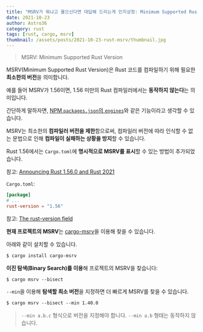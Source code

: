 ```yaml
---
title: "MSRV가 뭐냐고 물으신다면 대답해 드리는게 인지상정: Minimum Supported Rust Version"
date: 2021-10-23
author: Astro36
category: rust
tags: [rust, cargo, msrv]
thumbnail: /assets/posts/2021-10-23-rust-msrv/thumbnail.jpg
---
```


> MSRV: Minimum Supported Rust Version

MSRV(Minimum Supported Rust Version)은 Rust 코드를 컴파일하기 위해 필요한 **최소한의 버전**을 의미합니다.

예를 들어 MSRV가 1.56이면, 1.56 미만의 Rust 컴파일러에서는 **동작하지 않는다**는 의미입니다.

간단하게 말하자면, [NPM `packages.json`의 `engines`](https://docs.npmjs.com/cli/v7/configuring-npm/package-json#engines)와 같은 기능이라고 생각할 수 있습니다.

MSRV는 최소한의 **컴파일러 버전을 제한**함으로써, 컴파일러 버전에 따라 인식할 수 없는 문법으로 인해 **컴파일이 실패하는 상황을 방지**할 수 있습니다.

Rust 1.56에서는 `Cargo.toml`에 **명시적으로 MSRV를 표시**할 수 있는 방법이 추가되었습니다.

참고: [Announcing Rust 1.56.0 and Rust 2021](https://blog.rust-lang.org/2021/10/21/Rust-1.56.0.html)

`Cargo.toml`:

```toml
[package]
# ...
rust-version = "1.56"
```

참고: [The rust-version field](https://doc.rust-lang.org/cargo/reference/manifest.html#the-rust-version-field)

**현재 프로젝트의 MSRV**는 [cargo-msrv](https://github.com/foresterre/cargo-msrv)을 이용해 찾을 수 있습니다.

아래와 같이 설치할 수 있습니다.

```txt
$ cargo install cargo-msrv
```

**이진 탐색(Binary Search)를 이용**해 프로젝트의 MSRV을 찾습니다:

```txt
$ cargo msrv --bisect
```

`--min`을 이용해 **탐색할 최소 버전**을 지정하면 더 빠르게 MSRV를 찾을 수 있습니다.

```txt
$ cargo msrv --bisect --min 1.40.0
```

> `--min a.b.c` 형식으로 버전을 지정해야 합니다.
> `--min a.b` 형태는 동작하지 않습니다.
